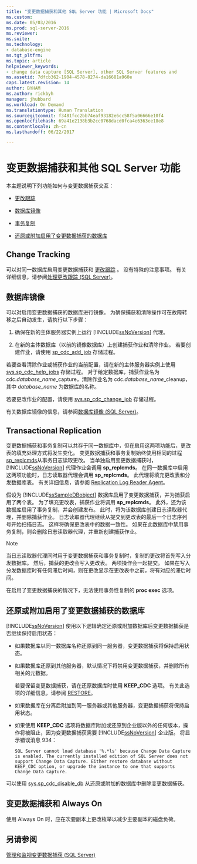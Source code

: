 ```yaml
---
title: "变更数据捕获和其他 SQL Server 功能 | Microsoft Docs"
ms.custom: 
ms.date: 05/03/2016
ms.prod: sql-server-2016
ms.reviewer: 
ms.suite: 
ms.technology:
- database-engine
ms.tgt_pltfrm: 
ms.topic: article
helpviewer_keywords:
- change data capture [SQL Server], other SQL Server features and
ms.assetid: 7dfcb362-1904-4578-8274-da16681a960e
caps.latest.revision: 14
author: BYHAM
ms.author: rickbyh
manager: jhubbard
ms.workload: On Demand
ms.translationtype: Human Translation
ms.sourcegitcommit: f3481fcc2bb74eaf93182e6cc58f5a06666e10f4
ms.openlocfilehash: 69a41e2138b3b2cc0768dacd0fca4e6363ee18e8
ms.contentlocale: zh-cn
ms.lasthandoff: 06/22/2017

---
```

# <a name="change-data-capture-and-other-sql-server-features"></a>变更数据捕获和其他 SQL Server 功能
  本主题说明下列功能如何与变更数据捕获交互：  
  
-   [更改跟踪](#ChangeTracking)  
  
-   [数据库镜像](#DatabaseMirroring)  
  
-   [事务复制](#TransReplication)  
  
-   [还原或附加启用了变更数据捕获的数据库](#RestoreOrAttach)  
  
##  <a name="ChangeTracking"></a> Change Tracking  
 可以对同一数据库启用变更数据捕获和 [更改跟踪](../../relational-databases/track-changes/about-change-tracking-sql-server.md) 。 没有特殊的注意事项。 有关详细信息，请参阅[处理更改跟踪 (SQL Server)](../../relational-databases/track-changes/work-with-change-tracking-sql-server.md)。  
  
##  <a name="DatabaseMirroring"></a> 数据库镜像  
 可以对启用变更数据捕获的数据库进行镜像。 为确保捕获和清除操作可在故障转移之后自动发生，请执行以下步骤：  
  
1.  确保在新的主体服务器实例上运行 [!INCLUDE[ssNoVersion](../../includes/ssnoversion-md.md)] 代理。  
  
2.  在新的主体数据库（以前的镜像数据库）上创建捕获作业和清除作业。 若要创建作业，请使用 [sp_cdc_add_job](../../relational-databases/system-stored-procedures/sys-sp-cdc-add-job-transact-sql.md) 存储过程。  
  
 若要查看清除作业或捕获作业的当前配置，请在新的主体服务器实例上使用 [sys.sp_cdc_help_jobs](../../relational-databases/system-stored-procedures/sys-sp-cdc-help-jobs-transact-sql.md) 存储过程。 对于给定数据库，捕获作业名为 cdc.*database_name*_capture，清除作业名为 cdc.*database_name*_cleanup，其中 *database_name* 为数据库的名称。  
  
 若要更改作业的配置，请使用 [sys.sp_cdc_change_job](../../relational-databases/system-stored-procedures/sys-sp-cdc-change-job-transact-sql.md) 存储过程。  
  
 有关数据库镜像的信息，请参阅[数据库镜像 (SQL Server)](../../database-engine/database-mirroring/database-mirroring-sql-server.md)。  
  
##  <a name="TransReplication"></a> Transactional Replication  
 变更数据捕获和事务复制可以共存于同一数据库中，但在启用这两项功能后，更改表的填充处理方式将发生变化。 变更数据捕获和事务复制始终使用相同的过程 [sp_replcmds](../../relational-databases/system-stored-procedures/sp-replcmds-transact-sql.md)从事务日志读取更改。 当单独启用变更数据捕获时， [!INCLUDE[ssNoVersion](../../includes/ssnoversion-md.md)] 代理作业会调用 **sp_replcmds**。 在同一数据库中启用这两项功能时，日志读取器代理会调用 **sp_replcmds**。 此代理将填充更改表和分发数据库表。 有关详细信息，请参阅 [Replication Log Reader Agent](../../relational-databases/replication/agents/replication-log-reader-agent.md)。  
  
 假设为 [!INCLUDE[ssSampleDBobject](../../includes/sssampledbobject-md.md)] 数据库启用了变更数据捕获，并为捕获启用了两个表。 为了填充更改表，捕获作业将调用 **sp_replcmds**。 此外，还为该数据库启用了事务复制，并会创建发布。 此时，将为该数据库创建日志读取器代理，并删除捕获作业。 日志读取器代理继续从提交到更改表的最后一个日志序列号开始扫描日志。 这样将确保更改表中的数据一致性。 如果在此数据库中禁用事务复制，则会删除日志读取器代理，并重新创建捕获作业。  
  
> [!NOTE]  
>  当日志读取器代理同时用于变更数据捕获和事务复制时，复制的更改将首先写入分发数据库。 然后，捕获的更改会写入更改表。 两项操作会一起提交。 如果在写入分发数据库时有任何滞后时间，则在更改显示在更改表中之前，将有对应的滞后时间。  
  
 在启用了变更数据捕获的情况下，无法使用事务性复制的 **proc exec** 选项。  
  
##  <a name="RestoreOrAttach"></a> 还原或附加启用了变更数据捕获的数据库  
 [!INCLUDE[ssNoVersion](../../includes/ssnoversion-md.md)] 使用以下逻辑确定还原或附加数据库后变更数据捕获是否继续保持启用状态：  
  
-   如果数据库以同一数据库名称还原到同一服务器，变更数据捕获将保持启用状态。  
  
-   如果数据库还原到其他服务器，默认情况下将禁用变更数据捕获，并删除所有相关的元数据。  
  
     若要保留变更数据捕获，请在还原数据库时使用 **KEEP_CDC** 选项。 有关此选项的详细信息，请参阅 [RESTORE](../../t-sql/statements/restore-statements-transact-sql.md)。  
  
-   如果数据库在分离后附加到同一服务器或其他服务器，变更数据捕获将保持启用状态。  
  
-   如果使用 **KEEP_CDC** 选项将数据库附加或还原到企业版以外的任何版本，操作将被阻止，因为变更数据捕获需要 [!INCLUDE[ssNoVersion](../../includes/ssnoversion-md.md)] 企业版。 将显示错误消息 934：  
  
     `SQL Server cannot load database '%.*ls' because Change Data Capture is enabled. The currently installed edition of SQL Server does not support Change Data Capture. Either restore database without KEEP_CDC option, or upgrade the instance to one that supports Change Data Capture.`  
  
 可以使用 [sys.sp_cdc_disable_db](../../relational-databases/system-stored-procedures/sys-sp-cdc-disable-db-transact-sql.md) 从还原或附加的数据库中删除变更数据捕获。  
  
## <a name="change-data-capture-and-always-on"></a>变更数据捕获和 Always On  
 使用 Always On 时，应在次要副本上更改枚举以减少主要副本的磁盘负荷。  
  
## <a name="see-also"></a>另请参阅  
 [管理和监视变更数据捕获 (SQL Server)](../../relational-databases/track-changes/administer-and-monitor-change-data-capture-sql-server.md)  
  
  


